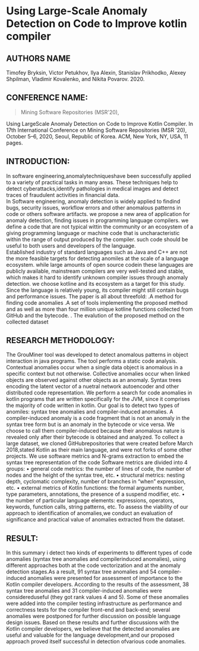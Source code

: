# Using Large-Scale Anomaly Detection on Code to Improve kotlin compiler
 ## AUTHORS NAME

Timofey Bryksin, Victor Petukhov, Ilya Alexin, Stanislav Prikhodko, Alexey
Shpilman, Vladimir Kovalenko, and Nikita Povarov. 2020.
 
## CONFERENCE NAME:
>Mining Software Repositories (MSR'20),

Using LargeScale Anomaly Detection on Code to Improve Kotlin Compiler. In 17th
International Conference on Mining Software Repositories (MSR ’20), October
5–6, 2020, Seoul, Republic of Korea. ACM, New York, NY, USA, 11 pages.

## INTRODUCTION:
In software engineering,anomalytechniqueshave been successfully applied to a variety of practical tasks in many areas. 
These techniques help to detect cyberattacks,identify pathologies in medical images and detect traces of fraudulent activities in financial data.       
In Software engineering, anomaly detection is widely applied to findind bugs, security issues, workflow errors and other anomalous patterns in code or others software artifacts.
we propose a new area of application for anomaly detection, finding issues in programming language compilers.
we define a code that are not typical wittin the community or an ecosystem of a giving programming language or machine code that is uncharacteristic within the range of output produced by the compiler.
such code should be useful to both users and developers of the language.  
Established industry of standard languages such as Java and C++ are not the more feasible targets for detecting  anomiles at the scale of a language ecosystem. 
while large amounts of open source codein these languages are publicly available, mainstream compilers are very well-tested and stable, which makes it hard to identify unknown compiler issues through anomaly detection.
we choose kotline and its ecosystem as a target for this study. 
Since the language is relatively young, its compiler might still contain bugs and performance issues.
The paper is all about threefold:
.A method for finding code anomalies
.A set of tools implementing the proposed method and as well as more than four million unique kotline functions collected from GitHub and the bytecode.
. The evalution of the proposed method on the collected dataset

## RESEARCH METHODOLOGY:
The GrouMiner tool was developed to detect anomalous patterns in object interaction in java programs.
The tool performs a static code analysis.
Contextual anomalies occur when a single data object is anomalous in a specific context but not otherwise.
Collective anomalies occur when linked objects are observed against other objects as an anomaly.
Syntax trees encoding the latent vector of a nuetral network autoencoder and other distributed code representation.
We perform a search for code anomalies in kotlin programs that are written specifically for the JVM, since it comprises the majority of code written in kotlin.
Our goal is to detect two types of anomiles: syntax tree anomalies and compiler-induced anomalies.
A compiler-induced anomaly is a code fragment that is not an anomaly in the syntax tree form but is an anomaly in the bytecode or vice versa.
We choose to call them compiler-induced because their anomalous nature is revealed only after their bytecode is obtained and analyzed.
To collect a large dataset, we cloned GitHubrepositories that were created before March 2018,stated Kotlin as their main language, and were not forks of some other projects.
We use software metrics and N-grams extraction to embed the syntax tree representation of the code
Software metrics are divided into 4 groups:
• general code metrics: the number of lines of code, the number
of nodes and the height of the syntax tree, etc.
• structural metrics: nesting depth, cyclomatic complexity,
number of branches in “when” expression, etc.
• external metrics of Kotlin functions: the formal arguments
number, type parameters, annotations, the presence of a
suspend modifier, etc.
• the number of particular language elements: expressions,
operators, keywords, function calls, string patterns, etc.
To assess the viability of our approach to identification of anomalies,we conduct an evaluation of significance and practical value of anomalies extracted from the dataset.

## RESULT:

In this summary i detect two kinds of experiments to different types of code anomalies (syntax tree anomalies and compilerinduced anomalies), using different approaches both at the code
vectorization and at the anomaly detection stages.As a result, 91
syntax tree anomalies and 54 compiler-induced anomalies were
presented for assessment of importance to the Kotlin compiler developers. According to the results of the assessment, 38 syntax tree
anomalies and 31 compiler-induced anomalies were considereduseful (they got rank values 4 and 5). Some of these anomalies were
added into the compiler testing infrastructure as performance and
correctness tests for the compiler front-end and back-end; several
anomalies were postponed for further discussion on possible language design issues. Based on these results and further discussions
with the Kotlin compiler developers, we believe that the detected anomalies are useful and valuable for the language development,and our proposed approach proved itself successful in detection ofvarious code anomalies. 
